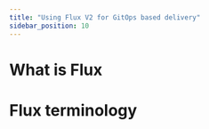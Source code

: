 ```yaml
---
title: "Using Flux V2 for GitOps based delivery"
sidebar_position: 10
---
```


# What is Flux

# Flux terminology
